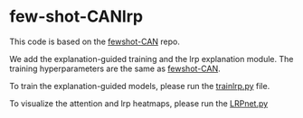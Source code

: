# few-shot-CANlrp

This code is based on the [fewshot-CAN](https://github.com/blue-blue272/fewshot-CAN) repo. 

We add the explanation-guided training and the lrp explanation module. The training hyperparameters are the same as [fewshot-CAN](https://github.com/blue-blue272/fewshot-CAN).

To train the explanation-guided models, please run the [trainlrp.py](./trainlrp.py) file. 

To visualize the attention and lrp heatmaps, please run the [LRPnet.py](./torchFewShot/models/LRPnet.py)
